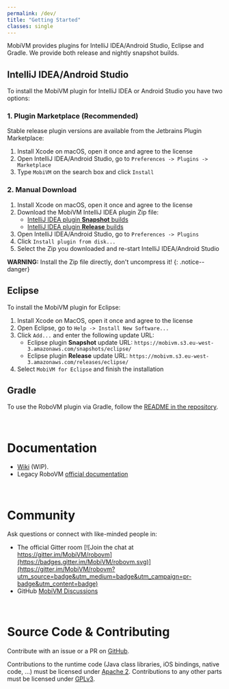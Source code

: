 ```yaml
---
permalink: /dev/
title: "Getting Started"
classes: single
---
```


MobiVM provides plugins for IntelliJ IDEA/Android Studio, Eclipse and Gradle. We provide both release and nightly snapshot builds.

## IntelliJ IDEA/Android Studio

To install the MobiVM plugin for IntelliJ IDEA or Android Studio you have two options:

### 1. Plugin Marketplace (Recommended)
Stable release plugin versions are available from the Jetbrains Plugin Marketplace:

1. Install Xcode on macOS, open it once and agree to the license
2. Open IntelliJ IDEA/Android Studio, go to `Preferences -> Plugins -> Marketplace`
3. Type `MobiVM` on the search box and click `Install`

### 2. Manual Download

1. Install Xcode on macOS, open it once and agree to the license
2. Download the MobiVM IntelliJ IDEA plugin Zip file:
    - [IntelliJ IDEA plugin **Snapshot** builds](/downloads.html?prefix=snapshots/idea)
    - [IntelliJ IDEA plugin **Release** builds](/downloads.html?prefix=releases/idea)
3. Open IntelliJ IDEA/Android Studio, go to `Preferences -> Plugins`
4. Click `Install plugin from disk...`
5. Select the Zip you downloaded and re-start IntelliJ IDEA/Android Studio

**WARNING:** Install the Zip file directly, don't uncompress it!
{: .notice--danger}

## Eclipse

To install the MobiVM plugin for Eclipse:

1. Install Xcode on MacOS, open it once and agree to the license
2. Open Eclipse, go to `Help -> Install New Software...`
3. Click `Add...` and enter the following update URL:
    - Eclipse plugin **Snapshot** update URL: `https://mobivm.s3.eu-west-3.amazonaws.com/snapshots/eclipse/`
    - Eclipse plugin **Release** update URL: `https://mobivm.s3.eu-west-3.amazonaws.com/releases/eclipse/`
4. Select `MobiVM for Eclipse` and finish the installation

## Gradle

To use the RoboVM plugin via Gradle, follow the [README in the repository](https://github.com/MobiDevelop/robovm/tree/master/plugins/gradle).

<br/>

# Documentation

- [Wiki](https://github.com/mobidevelop/robovm/wiki) (WIP).
- Legacy RoboVM [official documentation](http://robovm.mobidevelop.com/docs/en/)

<br/>

# Community
Ask questions or connect with like-minded people in:

- The official Gitter room [![Join the chat at https://gitter.im/MobiVM/robovm](https://badges.gitter.im/MobiVM/robovm.svg)](https://gitter.im/MobiVM/robovm?utm_source=badge&utm_medium=badge&utm_campaign=pr-badge&utm_content=badge)
- GitHub [MobiVM Discussions](https://github.com/MobiVM/robovm/discussions)

<br/>

# Source Code & Contributing

Contribute with an issue or a PR on [GitHub](https://github.com/mobidevelop/robovm).

Contributions to the runtime code (Java class libraries, iOS bindings, native code, ...) must be licensed under [Apache 2](http://www.apache.org/licenses/LICENSE-2.0). Contributions to any other parts must be licensed under [GPLv3](http://www.gnu.org/licenses/quick-guide-gplv3.en.html).
